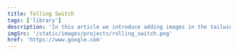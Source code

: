 ```yaml
---
title: Tolling Switch
tags: ['library']
description: 'In this article we introduce adding images in the tailwind starter blog and the benefits and limitations of the next/image component.'
imgSrc: '/static/images/projects/rolling_switch.png'
href: 'https://www.google.com'
---
```

